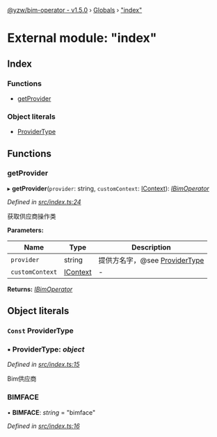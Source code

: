 [@yzw/bim-operator - v1.5.0](../README.md) › [Globals](../globals.md) › ["index"](_index_.md)

# External module: "index"

## Index

### Functions

* [getProvider](_index_.md#getprovider)

### Object literals

* [ProviderType](_index_.md#const-providertype)

## Functions

###  getProvider

▸ **getProvider**(`provider`: string, `customContext`: [IContext](../interfaces/_interface_.icontext.md)): *[IBimOperator](../interfaces/_interface_.ibimoperator.md)*

*Defined in [src/index.ts:24](https://github.com/youkaisteve/bim-operator/blob/90a5443/src/index.ts#L24)*

获取供应商操作类

**Parameters:**

Name | Type | Description |
------ | ------ | ------ |
`provider` | string | 提供方名字，@see [ProviderType](_index_.md#const-providertype) |
`customContext` | [IContext](../interfaces/_interface_.icontext.md) | - |

**Returns:** *[IBimOperator](../interfaces/_interface_.ibimoperator.md)*

## Object literals

### `Const` ProviderType

### ▪ **ProviderType**: *object*

*Defined in [src/index.ts:15](https://github.com/youkaisteve/bim-operator/blob/90a5443/src/index.ts#L15)*

Bim供应商

###  BIMFACE

• **BIMFACE**: *string* = "bimface"

*Defined in [src/index.ts:16](https://github.com/youkaisteve/bim-operator/blob/90a5443/src/index.ts#L16)*
